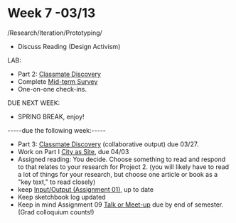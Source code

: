 # Week 7 -03/13

/Research/Iteration/Prototyping/
* Discuss Reading (Design Activism)

LAB:
* Part 2: [Classmate Discovery](classmate_discovery.md) 
* Complete [Mid-term Survey](https://goo.gl/forms/1FOODEDHTUaZaPV82)
* One-on-one check-ins. 

DUE NEXT WEEK:
* SPRING BREAK, enjoy!

-----due the following week:-----
* Part 3: [Classmate Discovery](classmate_discovery.md) (collaborative output) due 03/27.
* Work on Part I [City as Site](city_as_site.md), due 04/03 
* Assigned reading: You decide. Choose something to read and respond to that relates to your research for Project 2. (you will likely have to read a lot of things for your research, but choose one article or book as a "key text," to read closely)
* keep [Input/Output (Assignment 01),](constant_inputoutput.md) up to date  
* Keep sketchbook log updated
* Keep in mind Assignment 09 [Talk or Meet-up](visit_talk_meetup.md) due by end of semester. (Grad colloquium counts!) 
